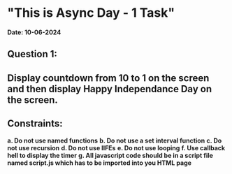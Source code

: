 # "This is Async Day - 1 Task"
**Date: 10-06-2024**

## Question 1:
## Display countdown from 10 to 1 on the screen and then display Happy Independance Day on the screen.

## Constraints:
**a. Do not use named functions**
**b. Do not use a set interval function**
**c. Do not use recursion**
**d. Do not use IIFEs**
**e. Do not use looping**
**f. Use callback hell to display the timer**
**g. All javascript code should be in a script file named script.js which has to be imported into you HTML page**

